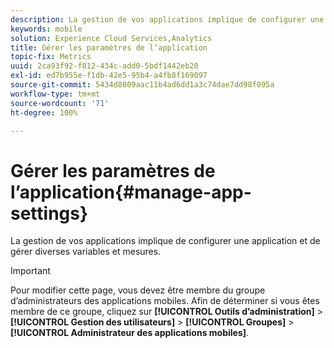 ```yaml
---
description: La gestion de vos applications implique de configurer une application et de gérer diverses variables et mesures.
keywords: mobile
solution: Experience Cloud Services,Analytics
title: Gérer les paramètres de l’application
topic-fix: Metrics
uuid: 2ca93f92-f812-434c-add0-5bdf1442eb20
exl-id: ed7b955e-f1db-42e5-95b4-a4fb8f169097
source-git-commit: 5434d8809aac11b4ad6dd1a3c74dae7dd98f095a
workflow-type: tm+mt
source-wordcount: '71'
ht-degree: 100%

---
```


# Gérer les paramètres de l’application{#manage-app-settings}

La gestion de vos applications implique de configurer une application et de gérer diverses variables et mesures.

>[!IMPORTANT]
>
>Pour modifier cette page, vous devez être membre du groupe d’administrateurs des applications mobiles. Afin de déterminer si vous êtes membre de ce groupe, cliquez sur **[!UICONTROL Outils d’administration]** > **[!UICONTROL Gestion des utilisateurs]** > **[!UICONTROL Groupes]** > **[!UICONTROL Administrateur des applications mobiles]**.
